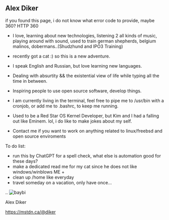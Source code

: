 ## Alex Diker  

if you found this page, i do not know what error code to provide, maybe 360? HTTP 360 

- I love, learning about new technologies, listening 2 all kinds of music, playing around with sound, used to train german shepherds, belgium malinos, dobermans..(Shudzhund and IPO3 Training)
- recently got a cat :) so this is a new adventure.
- I speak English and Russian, but love learning new languages. 
- Dealing with absurtity && the existential view of life while typing all the time in between.
- Inspiring people to use open source software, develop things.
- I am currently living in the terminal, feel free to pipe me to /usr/bin with a cronjob, or add me to .bashrc, to keep me running. 
- Used to be a Red Star OS Kernel Developer, but Kim and I had a falling out like Eminem. lol, i do like to make jokes about my self.
  
- Contact me if you want to work on anything related to linux/freebsd and open source enviroments 

To do list: 

- run this by ChatGPT for a spell check, what else is automation good for these days?
- make a dedicated read me for my cat since he does not like windows/winblows ME +
- clean up /home like everyday
- travel someday on a vacation, only have once...

..
![baybi](https://github.com/alexdcodes/alexdcodes/assets/23444429/9c65dd66-72c7-4bc0-a7f9-19a5aa27370c)

Alex Diker

https://mstdn.ca/@diker 
